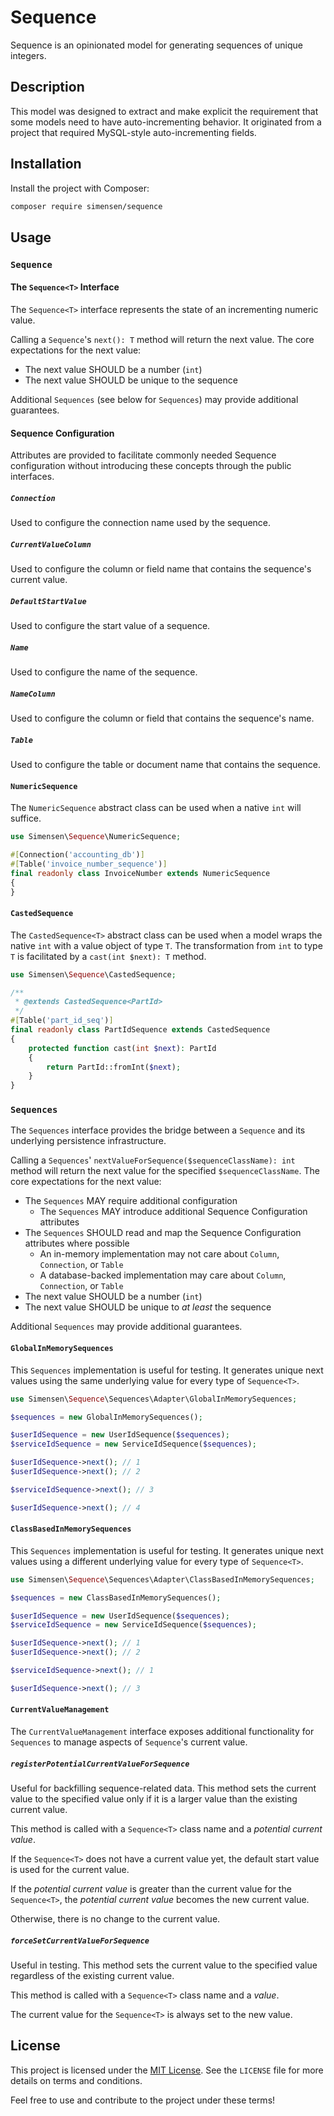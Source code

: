 # Sequence

Sequence is an opinionated model for generating sequences of unique integers.

## Description

This model was designed to extract and make explicit the requirement that some
models need to have auto-incrementing behavior. It originated from a project
that required MySQL-style auto-incrementing fields.

## Installation

Install the project with Composer:

```bash
composer require simensen/sequence
```

## Usage

### `Sequence`

#### The `Sequence<T>` Interface

The `Sequence<T>` interface represents the state of an incrementing numeric
value.

Calling a `Sequence`'s `next(): T` method will return the next value. The core
expectations for the next value:

- The next value SHOULD be a number (`int`)
- The next value SHOULD be unique to the sequence

Additional `Sequences` (see below for `Sequences`) may provide additional
guarantees.

#### Sequence Configuration

Attributes are provided to facilitate commonly needed Sequence configuration
without introducing these concepts through the public interfaces.

##### `Connection`

Used to configure the connection name used by the sequence.

##### `CurrentValueColumn`

Used to configure the column or field name that contains the sequence's
current value.

##### `DefaultStartValue`

Used to configure the start value of a sequence.

##### `Name`

Used to configure the name of the sequence.

##### `NameColumn`

Used to configure the column or field that contains the sequence's name.

##### `Table`

Used to configure the table or document name that contains the sequence.

#### `NumericSequence`

The `NumericSequence` abstract class can be used when a native `int` will
suffice.

```php
use Simensen\Sequence\NumericSequence;

#[Connection('accounting_db')]
#[Table('invoice_number_sequence')]
final readonly class InvoiceNumber extends NumericSequence
{
}
```

#### `CastedSequence`

The `CastedSequence<T>` abstract class can be used when a model wraps the
native `int` with a value object of type `T`. The transformation from `int`
to type `T` is facilitated by a `cast(int $next): T` method.

```php
use Simensen\Sequence\CastedSequence;

/**
 * @extends CastedSequence<PartId>
 */
#[Table('part_id_seq')]
final readonly class PartIdSequence extends CastedSequence
{
    protected function cast(int $next): PartId
    {
        return PartId::fromInt($next);
    }
}
```

### `Sequences`

The `Sequences` interface provides the bridge between a `Sequence` and its
underlying persistence infrastructure.

Calling a `Sequences`' `nextValueForSequence($sequenceClassName): int` method will
return the next value for the specified `$sequenceClassName`. The core
expectations for the next value:

- The `Sequences` MAY require additional configuration
  - The `Sequences` MAY introduce additional Sequence Configuration attributes
- The `Sequences` SHOULD read and map the Sequence Configuration attributes
  where possible
  - An in-memory implementation may not care about `Column`, `Connection`, or
    `Table`
  - A database-backed implementation may care about `Column`, `Connection`, or
    `Table`
- The next value SHOULD be a number (`int`)
- The next value SHOULD be unique to *at least* the sequence

Additional `Sequences` may provide additional guarantees.

#### `GlobalInMemorySequences`

This `Sequences` implementation is useful for testing. It generates unique
next values using the same underlying value for every type of `Sequence<T>`.

```php
use Simensen\Sequence\Sequences\Adapter\GlobalInMemorySequences;

$sequences = new GlobalInMemorySequences();

$userIdSequence = new UserIdSequence($sequences);
$serviceIdSequence = new ServiceIdSequence($sequences);

$userIdSequence->next(); // 1
$userIdSequence->next(); // 2

$serviceIdSequence->next(); // 3

$userIdSequence->next(); // 4
```

#### `ClassBasedInMemorySequences`

This `Sequences` implementation is useful for testing. It generates unique
next values using a different underlying value for every type of
`Sequence<T>`.

```php
use Simensen\Sequence\Sequences\Adapter\ClassBasedInMemorySequences;

$sequences = new ClassBasedInMemorySequences();

$userIdSequence = new UserIdSequence($sequences);
$serviceIdSequence = new ServiceIdSequence($sequences);

$userIdSequence->next(); // 1
$userIdSequence->next(); // 2

$serviceIdSequence->next(); // 1

$userIdSequence->next(); // 3
```

#### `CurrentValueManagement`

The `CurrentValueManagement` interface exposes additional functionality
for `Sequences` to manage aspects of `Sequence`'s current value.

##### `registerPotentialCurrentValueForSequence`

Useful for backfilling sequence-related data. This method sets the current
value to the specified value only if it is a larger value than the
existing current value.

This method is called with a `Sequence<T>` class name and a *potential current
value*.

If the `Sequence<T>` does not have a current value yet, the default start
value is used for the current value.

If the *potential current value* is greater than the current value for the
`Sequence<T>`, the *potential current value* becomes the new current value.

Otherwise, there is no change to the current value.

##### `forceSetCurrentValueForSequence`

Useful in testing. This method sets the current value to the specified value
regardless of the existing current value.

This method is called with a `Sequence<T>` class name and a *value*.

The current value for the `Sequence<T>` is always set to the new value.

## License

This project is licensed under the [MIT License](LICENSE). See the `LICENSE`
file for more details on terms and conditions.

Feel free to use and contribute to the project under these terms!
